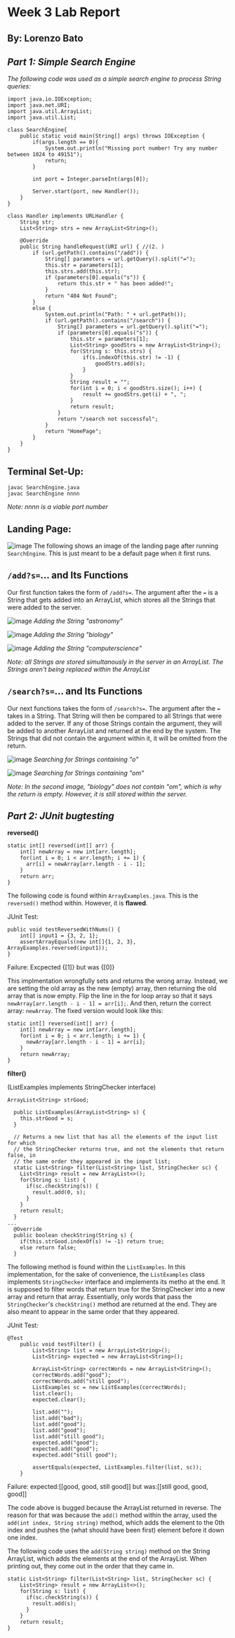 # **Week 3 Lab Report**
## By: Lorenzo Bato
## ***Part 1: Simple Search Engine***
*The following code was used as a simple search engine to process String queries:* 
```
import java.io.IOException;
import java.net.URI;
import java.util.ArrayList;
import java.util.List;

class SearchEngine{
    public static void main(String[] args) throws IOException {
        if(args.length == 0){
            System.out.println("Missing port number! Try any number between 1024 to 49151");
            return;
        }

        int port = Integer.parseInt(args[0]);

        Server.start(port, new Handler());
    }
}

class Handler implements URLHandler {
    String str;
    List<String> strs = new ArrayList<String>();
    
    @Override
    public String handleRequest(URI url) { //(2. )
        if (url.getPath().contains("/add")) {
            String[] parameters = url.getQuery().split("=");
            this.str = parameters[1];
            this.strs.add(this.str);
            if (parameters[0].equals("s")) {
                return this.str + " has been added!";
            }
            return "404 Not Found";
        } 
        else {
            System.out.println("Path: " + url.getPath());
            if (url.getPath().contains("/search")) {
                String[] parameters = url.getQuery().split("=");
                if (parameters[0].equals("s")) {
                    this.str = parameters[1];
                    List<String> goodStrs = new ArrayList<String>();
                    for(String s: this.strs) {
                        if(s.indexOf(this.str) != -1) {
                            goodStrs.add(s);
                        } 
                    }
                    String result = "";
                    for(int i = 0; i < goodStrs.size(); i++) {
                        result += goodStrs.get(i) + ", ";
                    }
                    return result;
                }
                return "/search not successful";
            }
            return "HomePage";
        }
    }
}
```
## Terminal Set-Up:
```
javac SearchEngine.java
javac SearchEngine nnnn
```
*Note: nnnn is a viable port number*

## Landing Page:
![image](1.png)
The following shows an image of the landing page after running `SearchEngine`. This is just meant to be a default page when it first runs.

## `/add?s=`... and Its Functions
Our first function takes the form of `/add?s=`. The argument after the `=` is a String that gets added into an ArrayList, which stores all the Strings that were added to the server.

![image](2.png)
*Adding the String "astronomy"*

![image](3.png)
*Adding the String "biology"*

![image](4.png)
*Adding the String "computerscience"*

*Note: all Strings are stored simultanously in the server in an ArrayList. The Strings aren't being replaced within the ArrayList*

## `/search?s=`... and Its Functions
Our next functions takes the form of `/search?s=`. The argument after the `=` takes in a String. That String will then be compared to all Strings that were added to the server. If any of those Strings contain the argument, they will be added to another ArrayList and returned at the end by the system. The Strings that did not contain the argument within it, it will be omitted from the return.



![image](5.png)
*Searching for Strings containing "o"*

![image](6.png)
*Searching for Strings containing "om"*

*Note: In the second image, "biology" does not contain "om", which is why the return is empty. However, it is still stored within the server.*

## ***Part 2: JUnit bugtesting***
**reversed()**
```
static int[] reversed(int[] arr) {
    int[] newArray = new int[arr.length];
    for(int i = 0; i < arr.length; i += 1) {
      arr[i] = newArray[arr.length - i - 1];
    }
    return arr;
}
```
The following code is found within `ArrayExamples.java`. This is the `reversed()` method within. However, it is **flawed**.

JUnit Test: 
```
public void testReversedWithNums() {
    int[] input1 = {3, 2, 1};
    assertArrayEquals(new int[]{1, 2, 3}, ArrayExamples.reversed(input1));
}
```
Failure: Excpected {[1]} but was {[0]}

This implmentation wrongfully sets and returns the wrong array. Instead, we are setting the old array as the new (empty) array, then returning the old array that is now empty. Flip the line in the for loop array so that it says `newArray[arr.length - i - 1] = arr[i];`. And then, return the correct array: `newArray`. The fixed version would look like this:
```
static int[] reversed(int[] arr) {
    int[] newArray = new int[arr.length];
    for(int i = 0; i < arr.length; i += 1) {
      newArray[arr.length - i - 1] = arr[i];
    }
    return newArray;
}
```

**filter()**

(ListExamples implements StringChecker interface)
```
ArrayList<String> strGood;

  public ListExamples(ArrayList<String> s) {
    this.strGood = s;
  }

  // Returns a new list that has all the elements of the input list for which
  // the StringChecker returns true, and not the elements that return false, in
  // the same order they appeared in the input list;
  static List<String> filter(List<String> list, StringChecker sc) {
    List<String> result = new ArrayList<>();
    for(String s: list) {
      if(sc.checkString(s)) {
        result.add(0, s);
      }
    }
    return result;
  }
...
  @Override
  public boolean checkString(String s) {
    if(this.strGood.indexOf(s) != -1) return true;
    else return false;
  }
```
The following method is found within the `ListExamples`. In this implementation, for the sake of convenience, the `ListExamples` class implements `StringChecker` interface and implements its metho at the end. It is supposed to filter words that return true for the StringChecker into a new array and return that array. Essentially, only words that pass the `StringChecker`'s `checkString()` method are returned at the end. They are also meant to appear in the same order that they appeared.


JUnit Test:
```
@Test
    public void testFilter() {
        List<String> list = new ArrayList<String>();
        List<String> expected = new ArrayList<String>();

        ArrayList<String> correctWords = new ArrayList<String>();
        correctWords.add("good");
        correctWords.add("still good");
        ListExamples sc = new ListExamples(correctWords);
        list.clear();
        expected.clear();

        list.add("");
        list.add("bad");
        list.add("good");
        list.add("good");
        list.add("still good");
        expected.add("good");
        expected.add("good");
        expected.add("still good");

        assertEquals(expected, ListExamples.filter(list, sc));
    }
```
Failure: expected:[[good, good, still good]] but was:[[still good, good, good]]

The code above is bugged because the ArrayList returned in reverse. The reason for that was because the `add()` method within the array, used the `add(int index, String string)` method, which adds the element to the 0th index and pushes the (what should have been first) element before it down one index.

The following code uses the `add(String string)` method on the String ArrayList, which adds the elements at the end of the ArrayList. When printing out, they come out in the order that they came in.
```
static List<String> filter(List<String> list, StringChecker sc) {
    List<String> result = new ArrayList<>();
    for(String s: list) {
      if(sc.checkString(s)) {
        result.add(s);
      }
    }
    return result;
}
```